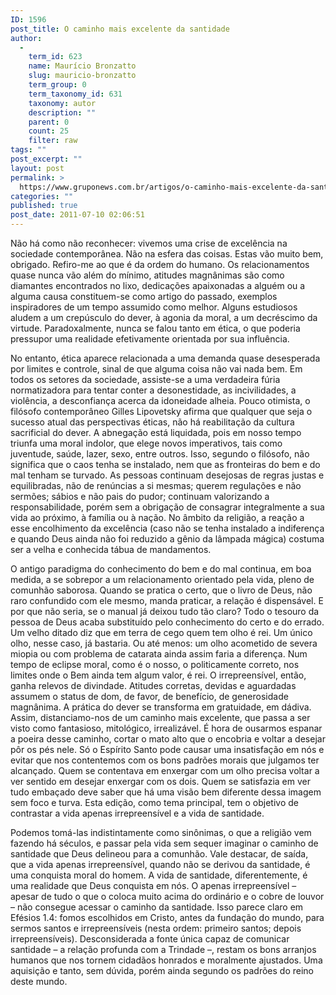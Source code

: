 ```yaml
---
ID: 1596
post_title: O caminho mais excelente da santidade
author:
  - 
    term_id: 623
    name: Maurício Bronzatto
    slug: mauricio-bronzatto
    term_group: 0
    term_taxonomy_id: 631
    taxonomy: autor
    description: ""
    parent: 0
    count: 25
    filter: raw
tags: ""
post_excerpt: ""
layout: post
permalink: >
  https://www.gruponews.com.br/artigos/o-caminho-mais-excelente-da-santidade
categories: ""
published: true
post_date: 2011-07-10 02:06:51
---
```

Não há como não reconhecer: vivemos uma crise de excelência na sociedade contemporânea. Não na esfera das coisas. Estas vão muito bem, obrigado. Refiro-me ao que é da ordem do humano. Os relacionamentos quase nunca vão além do mínimo, atitudes magnânimas são como diamantes encontrados no lixo, dedicações apaixonadas a alguém ou a alguma causa constituem-se como artigo do passado, exemplos inspiradores de um tempo assumido como melhor. Alguns estudiosos aludem a um crepúsculo do dever, à agonia da moral, a um decréscimo da virtude. Paradoxalmente, nunca se falou tanto em ética, o que poderia pressupor uma realidade efetivamente orientada por sua influência.

No entanto, ética aparece relacionada a uma demanda quase desesperada por limites e controle, sinal de que alguma coisa não vai nada bem. Em todos os setores da sociedade, assiste-se a uma verdadeira fúria normatizadora para tentar conter a desonestidade, as incivilidades, a violência, a desconfiança acerca da idoneidade alheia. Pouco otimista, o filósofo contemporâneo Gilles Lipovetsky afirma que qualquer que seja o sucesso atual das perspectivas éticas, não há reabilitação da cultura sacrificial do dever. A abnegação está liquidada, pois em nosso tempo triunfa uma moral indolor, que elege novos imperativos, tais como juventude, saúde, lazer, sexo, entre outros. Isso, segundo o filósofo, não significa que o caos tenha se instalado, nem que as fronteiras do bem e do mal tenham se turvado. As pessoas continuam desejosas de regras justas e equilibradas, não de renúncias a si mesmas; querem regulações e não sermões; sábios e não pais do pudor; continuam valorizando a responsabilidade, porém sem a obrigação de consagrar integralmente a sua vida ao próximo, à família ou à nação. No âmbito da religião, a reação a esse encolhimento da excelência (caso não se tenha instalado a indiferença e quando Deus ainda não foi reduzido a gênio da lâmpada mágica) costuma ser a velha e conhecida tábua de mandamentos.

O antigo paradigma do conhecimento do bem e do mal continua, em boa medida, a se sobrepor a um relacionamento orientado pela vida, pleno de comunhão saborosa. Quando se pratica o certo, que o livro de Deus, não raro confundido com ele mesmo, manda praticar, a relação é dispensável. E por que não seria, se o manual já deixou tudo tão claro? Todo o tesouro da pessoa de Deus acaba substituído pelo conhecimento do certo e do errado. Um velho ditado diz que em terra de cego quem tem olho é rei. Um único olho, nesse caso, já bastaria. Ou até menos: um olho acometido de severa miopia ou com problema de catarata ainda assim faria a diferença. Num tempo de eclipse moral, como é o nosso, o politicamente correto, nos limites onde o Bem ainda tem algum valor, é rei. O irrepreensível, então, ganha relevos de divindade. Atitudes corretas, devidas e aguardadas assumem o status de dom, de favor, de benefício, de generosidade magnânima. A prática do dever se transforma em gratuidade, em dádiva. Assim, distanciamo-nos de um caminho mais excelente, que passa a ser visto como fantasioso, mitológico, irrealizável. É hora de ousarmos espanar a poeira desse caminho, cortar o mato alto que o encobria e voltar a desejar pôr os pés nele. Só o Espírito Santo pode causar uma insatisfação em nós e evitar que nos contentemos com os bons padrões morais que julgamos ter alcançado. Quem se contentava em enxergar com um olho precisa voltar a ver sentido em desejar enxergar com os dois. Quem se satisfazia em ver tudo embaçado deve saber que há uma visão bem diferente dessa imagem sem foco e turva. Esta edição, como tema principal, tem o objetivo de contrastar a vida apenas irrepreensível e a vida de santidade.

Podemos tomá-las indistintamente como sinônimas, o que a religião vem fazendo há séculos, e passar pela vida sem sequer imaginar o caminho de santidade que Deus delineou para a comunhão. Vale destacar, de saída, que a vida apenas irrepreensível, quando não se derivou da santidade, é uma conquista moral do homem. A vida de santidade, diferentemente, é uma realidade que Deus conquista em nós. O apenas irrepreensível – apesar de tudo o que o coloca muito acima do ordinário e o cobre de louvor – não consegue acessar o caminho da santidade. Isso parece claro em Efésios 1.4: fomos escolhidos em Cristo, antes da fundação do mundo, para sermos santos e irrepreensíveis (nesta ordem: primeiro santos; depois irrepreensíveis). Desconsiderada a fonte única capaz de comunicar santidade – a relação profunda com a Trindade –, restam os bons arranjos humanos que nos tornem cidadãos honrados e moralmente ajustados. Uma aquisição e tanto, sem dúvida, porém ainda segundo os padrões do reino deste mundo.